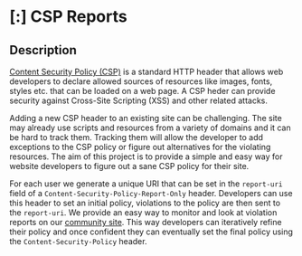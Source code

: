# [:] CSP Reports

## Description

[Content Security Policy (CSP)](https://en.wikipedia.org/wiki/Content_Security_Policy) is a standard HTTP header that allows web developers to declare allowed sources of resources like images, fonts, styles etc. that can be loaded on a web page. A CSP heder can provide security against Cross-Site Scripting (XSS) and other related attacks.

Adding a new CSP header to an existing site can be challenging. The site may already use scripts and resources from a variety of domains and it can be hard to track them. Tracking them will allow the developer to add exceptions to the CSP policy or figure out alternatives for the violating resources. The aim of this project is to provide a simple and easy way for website developers to figure out a sane CSP policy for their site.

For each user we generate a unique URI that can be set in the `report-uri` field of a `Content-Security-Policy-Report-Only` header. Developers can use this header to set an initial policy, violations to the policy are then sent to the `report-uri`. We provide an easy way to monitor and look at violation reports on our [community site](https://open.srcclr.com). This way developers can iteratively refine their policy and once confident they can eventually set the final policy using the `Content-Security-Policy` header.


